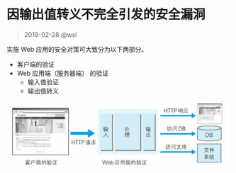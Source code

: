# 因输出值转义不完全引发的安全漏洞

> 2019-02-28 @wsl

实施 Web 应用的安全对策可大致分为以下两部分。 

- 客户端的验证
- Web 应用端（服务器端） 的验证
  - 输入值验证
  - 输出值转义 

![验证数据](./images/verify-data.png)











